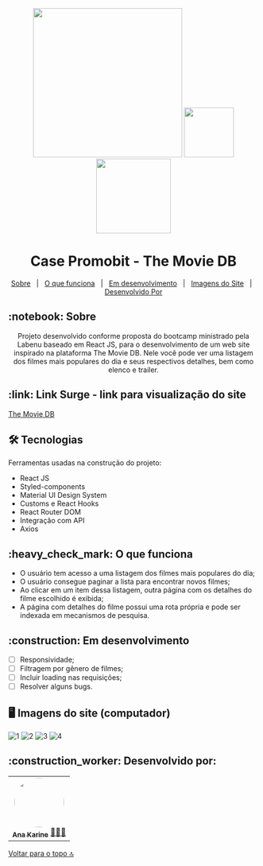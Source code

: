<div id= "top" align="center">
<img src="https://i.imgur.com/6q2AiRg.png" width="300"/> 
<img src="https://user-images.githubusercontent.com/94838711/169862569-5aaed0cd-69a5-40d1-8d6b-b6e15080e62a.png" width="100"/> 

<img src="https://user-images.githubusercontent.com/94838711/169861898-3101fdf5-4c96-4c3c-9354-7f8c775a1802.png" width="150"/> 
<h1>Case Promobit - The Movie DB</h1>
</div>

<p align="center">
  <a href="#sobre">Sobre</a> &#xa0; | &#xa0; 
  <a href="#funciona">O que funciona</a> &#xa0; | &#xa0;
  <a href="#pendente">Em desenvolvimento</a> &#xa0; | &#xa0;
  <a href="#imagens">Imagens do Site</a>  &#xa0; | &#xa0;
  <a href="#desenvolvedores">Desenvolvido Por</a> 
</p>

<h2 id="sobre">:notebook: Sobre </h2>

<p align="center"> Projeto desenvolvido conforme proposta do bootcamp ministrado pela Labenu baseado em React JS, para o desenvolvimento de um web site inspirado na plataforma The Movie DB. Nele você pode ver  uma listagem dos filmes mais populares do dia e seus respectivos detalhes, bem como elenco e trailer. 

</p>

<h2 id="link">:link: Link Surge - link para visualização do site</h2>
 <a href="https://tmdb-app.surge.sh/">The Movie DB</a>

<h2 id="tecnologias"> 🛠 Tecnologias </h2>

Ferramentas usadas na construção do projeto:

* React JS
* Styled-components
* Material UI Design System
* Customs e React Hooks
* React Router DOM
* Integração com API
* Axios

<h2 id="funciona">:heavy_check_mark: O que funciona</h2>

*  O usuário tem acesso a uma listagem dos filmes mais populares do dia;
*   O usuário consegue paginar a lista para encontrar novos filmes;
*  Ao clicar em um item dessa listagem, outra página com os detalhes do filme escolhido é exibida;
*  A página com detalhes do filme possui uma rota própria e pode ser indexada em mecanismos de pesquisa.

<h2 id="pendente">:construction: Em desenvolvimento</h2>

- [ ] Responsividade;
- [ ] Filtragem por gênero de filmes;
- [ ] Incluir loading nas requisições;
- [ ] Resolver alguns bugs.

<h2 id="imagens"> 🖥️ Imagens do site (computador)</h2>

![1](https://user-images.githubusercontent.com/94838711/169861139-5c6ed8c5-69ce-4a61-a750-d8284bb188ff.png)
![2](https://user-images.githubusercontent.com/94838711/169861127-4baeda88-6bca-4724-b6d3-648136899425.png)
![3](https://user-images.githubusercontent.com/94838711/169861135-75b3cdc9-a933-4c87-a8f2-490f5c035591.png)
![4](https://user-images.githubusercontent.com/94838711/169861138-dff89fd3-f733-49aa-bd28-86d85e4696e5.png)

<h2 id="desenvolvedores">:construction_worker: Desenvolvido por:</h2>

<table> 
<tr>
 
 <td align="center"><a href="https://github.com/future4code/vaughan-Ana-Silva"><img style="border-radius: 50%" src="https://user-images.githubusercontent.com/94838711/158080211-ef52ad45-7600-4479-998b-f6c423de7576.png" width="100px" alt=""/>
 <br />
 <sub><b>Ana Karine</b></sub></a> <a href="https://github.com/future4code/vaughan-Ana-Silva">👩🏻‍💻</a></td>
  
</tr>
</table>

<a href="#top">Voltar para o topo 🔝</a>
